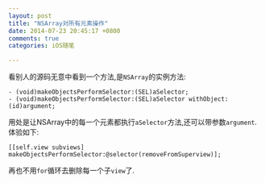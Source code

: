 ```yaml
---
layout: post
title: "NSArray对所有元素操作"
date: 2014-07-23 20:45:17 +0800
comments: true
categories: iOS随笔

---
```


看别人的源码无意中看到一个方法,是`NSArray`的实例方法:

```
- (void)makeObjectsPerformSelector:(SEL)aSelector;
- (void)makeObjectsPerformSelector:(SEL)aSelector withObject:(id)argument;
```

用处是让NSArray中的每一个元素都执行`aSelector`方法,还可以带参数`argument`.
体验如下:

```
[[self.view subviews] makeObjectsPerformSelector:@selector(removeFromSuperview)];
```

再也不用`for`循环去删除每一个子`view`了.